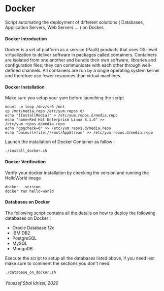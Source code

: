 # Docker
Script automating the deployment of different solutions ( Databases, Application Servers, Web Servers ... ) on Docker.


#### Docker Introduction
Docker is a set of platform as a service (PaaS) products that uses OS-level virtualization to deliver software in packages called containers. Containers are isolated from one another and bundle their own software, libraries and configuration files; they can communicate with each other through well-defined channels. All containers are run by a single operating system kernel and therefore use fewer resources than virtual machines. 

#### Docker Installation
Make sure you setup your yum before launching the script

```
mount -o loop /dev/sr0 /mnt
cp /mnt/media.repo /etc/yum.repos.d/
echo "[InstallMedia]" > /etc/yum.repos.d/media.repo
echo "name=Red Hat Enterprise Linux 8.1.0" >> /etc/yum.repos.d/media.repo
echo "gpgcheck=0" >> /etc/yum.repos.d/media.repo
echo "baseurl=file:///mnt/AppStream" >> /etc/yum.repos.d/media.repo

```
Launch the installation of Docker Container as follow : 
```
./install_docker.sh
```
#### Docker Verification
Verify your docker installation by checking the version and running the HelloWorld image
```
docker --version
docker run hello-world
```
#### Databases on Docker
The following script contains all the details on how to deploy the following databases on Docker :
* Oracle Database 12c
* IBM DB2
* PostgreSQL
* MySQL
* MongoDB 

Execute the script to setup all the databases listed above, if you need lest make sure to comment the sections you don't need 
```
./database_on_docker.sh
```


###### Youssef Sbai Idrissi, 2020

